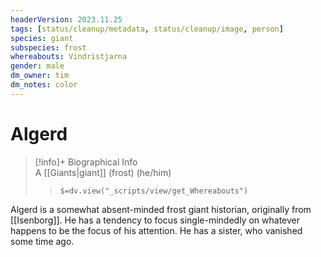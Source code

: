 ```yaml
---
headerVersion: 2023.11.25
tags: [status/cleanup/metadata, status/cleanup/image, person]
species: giant
subspecies: frost
whereabouts: Vindristjarna
gender: male
dm_owner: tim
dm_notes: color
---
```

# Algerd
>[!info]+ Biographical Info  
> A [[Giants|giant]] (frost) (he/him)  
>> `$=dv.view("_scripts/view/get_Whereabouts")`

Algerd is a somewhat absent-minded frost giant historian, originally from [[Isenborg]]. He has a tendency to focus single-mindedly on whatever happens to be the focus of his attention. He has a sister, who vanished some time ago. 